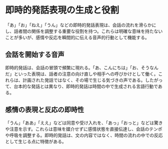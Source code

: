 # 即時的発話表現の生成と役割

「あ」「お」「ねえ」「うん」などの即時的発話表現は、会話の流れを滑らかにし、話者間の関係を調整する重要な役割を持つ。これらは明確な意味を持たないことが多いが、感情や反応を瞬間的に伝える音声的行動として機能する。

## 会話を開始する音声

即時的発話は、会話の冒頭で頻繁に現れる。「あ、こんにちは」「お、そうなんだ」といった表現は、話者の注意の向け直しや相手への呼びかけとして働く。これらは、計画された発話ではなく、その場で生じる気づきの声である。したがって、台本的な発話とは異なり、即時的発話は時間の中で生成される言語行動である。

## 感情の表現と反応の即時性

「うん」「ああ」「ええ」などは同意や受け入れを、「あっ」「おっと」などは驚きや注意を示す。これらは意味を媒介せずに感情状態を直接伝達し、会話のテンポや呼吸を調整する。即時的発話は、文の内容ではなく、時間の流れの中での反応として生じる点に特徴がある。
